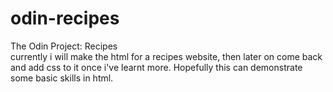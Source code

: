 # odin-recipes
The Odin Project: Recipes <br>
currently i will make the html for a recipes website, then later on come back and add css to it once i've learnt more. Hopefully this can demonstrate some basic skills in html.
